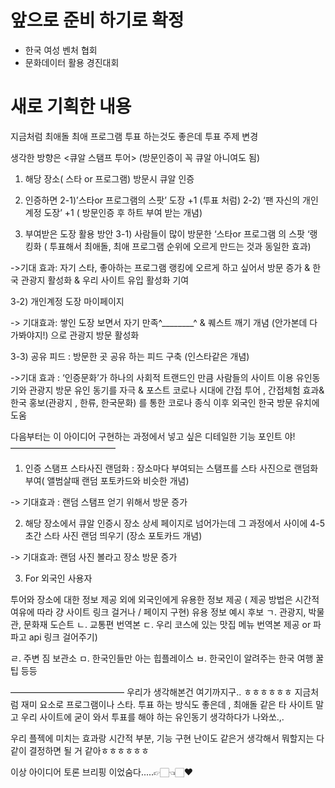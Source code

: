 # 앞으로 준비 하기로 확정

- 한국 여성 벤처 협회
- 문화데이터 활용 경진대회



# 새로 기획한 내용

지금처럼 최애돌 최애 프로그램 투표 하는것도 좋은데 투표 주제 변경

생각한 방향은
<큐알 스탬프 투어> (방문인증이 꼭 큐알 아니여도 됨)

1. 해당 장소( 스타 or 프로그램) 방문시 큐알 
 인증 

2. 인증하면 
    2-1)’스타or 프로그램의 스팟’ 도장 +1 (투표 처럼) 
    2-2) ‘팬 자신의 개인계정 도장’ +1 ( 방문인증 후 하트 부여 받는 개념) 

3. 부여받은 도장 활용 방안 
   3-1) 사람들이 많이 방문한 ‘스타or 프로그램 의 스팟 ‘랭킹화 ( 투표해서 최애돌, 최애 프로그램 순위에 오르게 만드는 것과 동일한 효과)

->기대 효과: 자기 스타, 좋아하는 프로그램 랭킹에 오르게 하고 싶어서 방문  증가 & 한국 관광지 활성화 & 우리 사이트 유입 활성화 기여

  3-2) 개인계정 도장 마이페이지 

-> 기대효과: 쌓인 도장 보면서 자기 만족^________^ & 퀘스트 깨기 개념 (안가본데 다 가봐야지!) 으로 관광지 방문 활성화

 3-3) 공유 피드 :  방문한 곳 공유 하는 피드 구축 (인스타같은 개념)

 ->기대 효과 : ‘인증문화’가 하나의 사회적 트랜드인 만큼 사람들의 사이트 이용 유인동기와 관광지 방문 유인 동기를 자극 & 포스트 코로나 시대에 간접 투어 , 간접체험 효과& 한국 홍보(관광지 , 한류, 한국문화) 를 통한 코로나 종식 이후 외국인 한국 방문 유치에 도움

다음부터는  이 아이디어 구현하는 과정에서 
넣고 싶은 디테일한 기능 포인트 야! 
————————————
1. 인증 스탬프 스타사진 랜덤화 
: 장소마다 부여되는 스탬프를 스타 사진으로 랜덤화 부여( 앨범살때  랜덤 포토카드와 비슷한 개념) 

-> 기대효과 : 랜덤 스탬프 얻기 위해서 방문 증가 

2. 해당 장소에서 큐알 인증시  장소 상세 페이지로 넘어가는데 그 과정에서  사이에 4-5초간 스타 사진 랜덤 띄우기 (장소 포토카드 개념)

-> 기대효과:  랜덤 사진 볼라고 장소 방문 증가 

3. For 외국인 사용자

 투어와 장소에 대한 정보 제공 외에 외국인에게 유용한 정보 제공 ( 제공 방법은 시간적 여유에 따라 걍 사이트 링크 걸거나 / 페이지 구현) 
   유용 정보 예시 후보 
     ㄱ. 관광지, 박물관, 문화재 도슨트
      ㄴ. 교통편 번역본
      ㄷ. 우리 코스에 있는 맛집 메뉴 번역본  제공 or 파파고 api 링크 걸어주기)

   ㄹ. 주변 짐 보관소 
    ㅁ. 한국인들만 아는 힙플레이스
    ㅂ. 한국인이 알려주는 한국 여행 꿀팁
    등등 


—————————————
우리가 생각해본건 여기까지구.. ㅎㅎㅎㅎㅎㅎ
지금처럼 재미 요소로 프로그램이나 스타. 투표 하는 방식도 좋은데 ,  최애돌 같은 타 사이트 말고 우리 사이트에 굳이 와서 투표를 해야 하는 유인동기 생각하다가 나와쏘.,. 

우리 플젝에 미치는 효과랑 시간적 부분, 기능 구현 난이도  같은거 생각해서 뭐할지는 다같이 결정하면 될 거 같아ㅎㅎㅎㅎㅎㅎ


이상 아이디어 토론 브리핑 이었숨다.....👉🏻👈🏻❤️